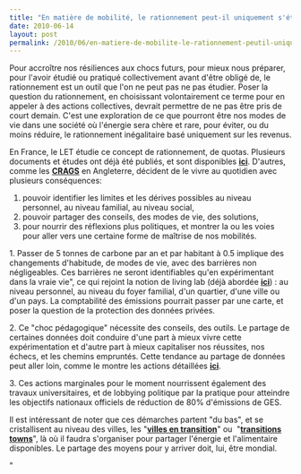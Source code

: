 ```yaml
---
title: "En matière de mobilité, le rationnement peut-il uniquement s'étudier ?"
date: 2010-06-14
layout: post
permalink: /2010/06/en-matiere-de-mobilite-le-rationnement-peutil-uniquement-setudier.html
---
```


<p>Pour accroître nos résiliences aux chocs futurs, pour mieux nous préparer, pour l'avoir étudié ou pratiqué collectivement avant d'être obligé de, le rationnement est un outil que l'on ne peut pas ne pas étudier. Poser la question du rationnement, en choisissant volontairement ce terme pour en appeler à des actions collectives, devrait permettre de ne pas être pris de court demain. C'est une exploration de ce que pourront être nos modes de vie dans une société où l'énergie sera chère et rare, pour éviter, ou du moins réduire, le rationnement inégalitaire basé uniquement sur les revenus.</p> <p>En France, le LET étudie ce concept de rationnement, de quotas. Plusieurs documents et études ont déjà été publiés, et sont disponibles <strong><a href="http://www.let.fr/fr/annuaire/auteurs/craux/recherches4.html" target="_blank">ici</a></strong>. D'autres, comme les <strong><a href="http://www.carbonrationing.org.uk/" target="_blank">CRAGS</a></strong> en Angleterre, décident de le vivre au quotidien avec plusieurs conséquences:</p> <p> </p>  <!--more--> <span><span> <ol> <li>pouvoir identifier les limites et les dérives possibles au niveau personnel, au niveau familial, au niveau social, </li> <li>pouvoir partager des conseils, des modes de vie, des solutions, </li> <li>pour nourrir des réflexions plus politiques, et montrer la ou les voies pour aller vers une certaine forme de maîtrise de nos mobilités.</li> </ol> </span> <p>1. Passer de 5 tonnes de carbone par an et par habitant à 0.5 implique des changements d'habitude, de modes de vie, avec des barrières non négligeables. Ces barrières ne seront identifiables qu'en expérimentant dans la vraie vie", ce qui rejoint la notion de living lab (déjà abordée <strong><a href=""/2010/04/du-serious-game-a-la-ville-laboratoire-puis-a-la-ville-living-lab.html"" target=""_blank"">ici</a></strong>) : au niveau personnel, au niveau du foyer familial, d'un quartier, d'une ville ou d'un pays. La comptabilité des émissions pourrait passer par une carte, et poser la question de la protection des données privées.</p> <p>2. Ce "choc pédagogique" nécessite des conseils, des outils. Le partage de certaines données doit conduire d'une part à mieux vivre cette expérimentation et d'autre part à mieux capitaliser nos réussites, nos échecs, et les chemins empruntés. Cette tendance au partage de données peut aller loin, comme le montre les actions détaillées <strong><a href=""http://www.internetactu.net/2010/05/26/nos-vies-gerees-par-les-donnees/"" target=""_blank"">ici</a></strong>.</p> <p>3. Ces actions marginales pour le moment nourrissent également des travaux universitaires, et de lobbying politique par la pratique pour atteindre les objectifs nationaux officiels de réduction de 80% d'émissions de GES.</p> <p>Il est intéressant de noter que ces démarches partent "du bas", et se cristallisent au niveau des villes, les "<strong><a href=""http://villesentransition.net/"" target=""_blank"">villes en transition</a></strong>" ou  "<strong><a href=""http://www.transitiontowns.org/"" target=""_blank"">transitions towns</a></strong>", là où il faudra s'organiser pour partager l'énergie et l'alimentaire disponibles. Le partage des moyens pour y arriver doit, lui, être mondial.<br /></p></span>"